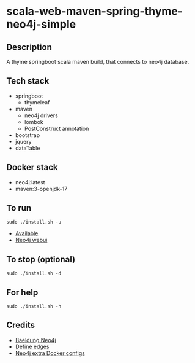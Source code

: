 # scala-web-maven-spring-thyme-neo4j-simple

## Description
A thyme springboot scala maven build,
that connects to neo4j database.

## Tech stack
- springboot
  - thymeleaf
- maven
  - neo4j drivers
  - lombok
  - PostConstruct annotation
- bootstrap
- jquery
- dataTable

## Docker stack
- neo4j:latest
- maven:3-openjdk-17

## To run
`sudo ./install.sh -u`
- [Available](http://localhost)
- [Neo4j webui](http://localhost)

## To stop (optional)
`sudo ./install.sh -d`

## For help
`sudo ./install.sh -h`

## Credits
- [Baeldung Neo4j](https://www.baeldung.com/scala-neo4j)
- [Define edges](https://spring.io/guides/gs/accessing-data-neo4j/)
- [Neo4j extra Docker configs](https://paras301.medium.com/initialize-a-neo4j-docker-container-using-cypher-scripts-f4a5ded9ff52)

